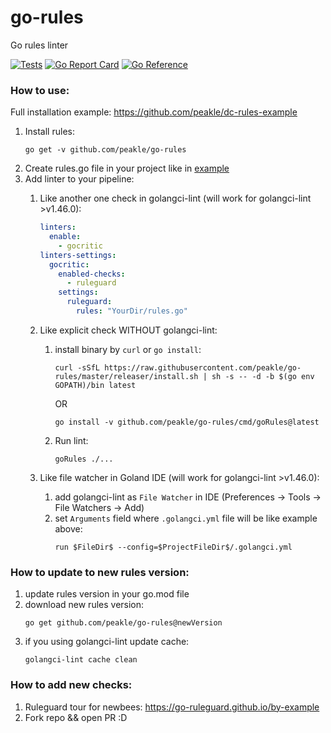 # go-rules

Go rules linter

[![Tests](https://github.com/peakle/go-rules/workflows/Tests/badge.svg)](https://github.com/peakle/go-rules/blob/main/.github/workflows/ci.yml)
[![Go Report Card](https://goreportcard.com/badge/github.com/peakle/go-rules)](https://goreportcard.com/report/github.com/peakle/go-rules)
[![Go Reference](https://pkg.go.dev/badge/github.com/peakle/go-rules.svg)](https://pkg.go.dev/github.com/peakle/go-rules)

### How to use:

Full installation example: https://github.com/peakle/dc-rules-example

1. Install rules:
      ```shell
      go get -v github.com/peakle/go-rules
      ```
2. Create rules.go file in your project like
   in [example](https://github.com/peakle/go-rules/tree/main/example/rules.go)
3. Add linter to your pipeline:
    1. Like another one check in golangci-lint (will work for golangci-lint >v1.46.0):

        ``` yaml
        linters:
          enable:
            - gocritic
        linters-settings:
          gocritic:
            enabled-checks:
              - ruleguard
            settings:
              ruleguard:
                rules: "YourDir/rules.go"
        ```
    2. Like explicit check WITHOUT golangci-lint:
        1. install binary by `curl` or `go install`:
           ```shell
           curl -sSfL https://raw.githubusercontent.com/peakle/go-rules/master/releaser/install.sh | sh -s -- -d -b $(go env GOPATH)/bin latest
           ```
           OR
           ``` shell
           go install -v github.com/peakle/go-rules/cmd/goRules@latest
           ```
        2. Run lint:
           ``` shell
           goRules ./...
           ```
    3. Like file watcher in Goland IDE (will work for golangci-lint >v1.46.0):
        1. add golangci-lint as `File Watcher` in IDE (Preferences -> Tools -> File Watchers -> Add)
        2. set `Arguments` field where `.golangci.yml` file will be like example above:
           ```
           run $FileDir$ --config=$ProjectFileDir$/.golangci.yml
           ```

### How to update to new rules version:

1. update rules version in your go.mod file
2. download new rules version:
   ```shell
   go get github.com/peakle/go-rules@newVersion
   ```
3. if you using golangci-lint update cache:
   ```shell
   golangci-lint cache clean
   ```

### How to add new checks:

1. Ruleguard tour for newbees: https://go-ruleguard.github.io/by-example
2. Fork repo && open PR :D
